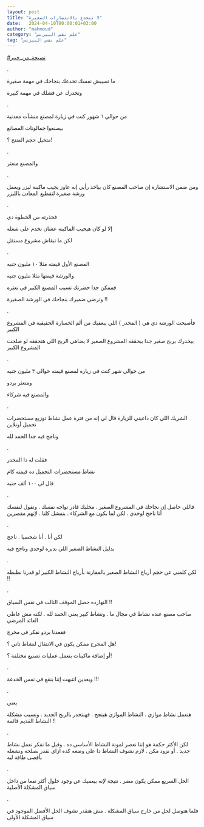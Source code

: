 ```yaml
---
layout: post
title: "لا تنخدع بالانتصارات الصغيرة"
date:   2024-04-10T00:00:01+03:00
author: "mahmoud"
category: "علم نفس البيزنس"
tag: "علم نفس البيزنس"
---
```



[<u>\#نصيحة\_من\_خبير</u>](https://www.facebook.com/hashtag/%D9%86%D8%B5%D9%8A%D8%AD%D8%A9_%D9%85%D9%86_%D8%AE%D8%A8%D9%8A%D8%B1?__eep__=6&__cft__%5b0%5d=AZUGiuv1zaYJZimXE0bQrBcWM5DibXU0otQPQZCWAdWSy8mF2DTVSeE54QoNvFX_P5mY57gEoynReVWgrgkAGf8itF43b_ifFW0oS-pLXZ7GU5rsKKCLMSqXr0Fr1ofZMFqFxCeaY25GXyjDSZ_19CiBHQPQBc9AINnPDPONIK1paQ&__tn__=*NK-R)

.

ما تسيبش نفسك تخدعك بنجاحك في مهمة صغيرة

وتخدرك عن فشلك في مهمة كبيرة

.

من حوالي ٦ شهور كنت في زيارة لمصنع منشآت معدنية

بيصنعوا جمالونات المصانع

متخيل حجم المنتج ؟!

.

والمصنع متعثر

.

ومن ضمن الاستشارة إن صاحب المصنع كان بياخد رأيي إنه عاوز
يجيب ماكينة ليزر ويعمل ورشة صغيرة لتقطيع المعادن بالليزر

.

فحذرته من الخطوة دي

إلا لو كان هيجيب الماكينة عشان تخدم على شغله

لكن ما تبقاش مشروع مستقل

.

المصنع الأول قيمته مثلا ١٠ مليون جنيه

والورشة قيمتها مثلا مليون جنيه

فممكن جدا حضرتك تسيب المصنع الكبير في تعثره

وترضي ضميرك بنجاحك في الورشة الصغيرة !!

.

فأصبحت الورشة دي هي ( المخدر ) اللي بيعفيك من ألم
الخسارة الحقيقية في المشروع الكبير

بيخدرك بربح صغير جدا بيحققه المشروع الصغير لا يضاهي
الربح اللي هتحققه لو صلحت المشروع الكبير

.

من حوالي شهر كنت في زيارة لمصنع قيمته حوالي ٣ مليون
جنيه

ومتعثر بردو

والمصنع فيه شركاء

.

الشريك اللي كان داعيني للزيارة قال لي إنه من فترة عمل
نشاط توزيع مستحضرات تجميل أونلاين

وناجح فيه جدا الحمد لله

.

فقلت له دا المخدر

نشاط مستحضرات التجميل ده قيمته كام

قال لي ١٠٠ ألف جنيه

.

فاللي حاصل إن نجاحك في المشروع الصغير . مخليك قادر تواجه
نفسك . وتقول لنفسك أنا ناجح لوحدي . لكن لما بكون مع الشركاء . بنفشل كلنا
. لإنهم مقصرين

.

لكن أنا . أنا شخصيا . ناجح

بدليل النشاط الصغير اللي بديره لوحدي وناجح فيه

.

لكن كلمني عن حجم أرباح النشاط الصغير بالمقارنة بأرباح
النشاط الكبير لو قدرنا نظبطه !!

.

النهارده حصل الموقف التالت في نفس السياق !!

صاحب مصنع عنده نشاط في مجال ما . ونشاط كبير يعني الحمد
لله . لكنه مش عاطي العائد المرضي

فقعدنا بردو نفكر في مخرج

هل المخرج ممكن يكون في الانتقال لنشاط تاني ؟!

أو إضافة ماكينات بتعمل عمليات تصنيع مختلفة ؟!

.

وبعدين انتبهت إننا بنقع في نفس الخدعة !!!

.

يعني

هنعمل نشاط موازي . النشاط الموازي هينجح . فهنتخدر بالربح
الجديد . ونسيب مشكلة النشاط القديم قائمة !!

.

لكن الأكثر حكمة هو إننا نعصر لمونة النشاط الأساسي ده .
وقبل ما نفكر نعمل نشاط جديد . أو نزود مكن . لازم نشوف النشاط دا على وضعه
كده ازاي نقدر نصلحه ونشغله بأقصى طاقة ليه

.

الحل السريع ممكن يكون مضر . نتيجة لإنه بيعميك عن وجود
حلول أكثر نفعا من داخل سياق المشكلة الأصلية

.

فلما هتوصل لحل من خارج سياق المشكلة . مش هتقدر تشوف الحل
الأفضل الموجود في سياق المشكلة الأولى
